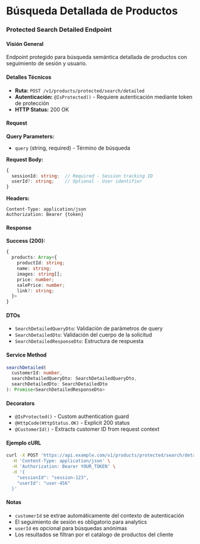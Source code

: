 # Búsqueda Detallada de Productos

### Protected Search Detailed Endpoint

#### Visión General

Endpoint protegido para búsqueda semántica detallada de productos con seguimiento de sesión y usuario.

#### Detalles Técnicos

- **Ruta:** `POST /v1/products/protected/search/detailed`
- **Autenticación:** `@IsProtected()` - Requiere autenticación mediante token de protección
- **HTTP Status:** 200 OK

#### Request

**Query Parameters:**
- `query` (string, required) - Término de búsqueda

**Request Body:**
```typescript
{
  sessionId: string;  // Required - Session tracking ID
  userId?: string;    // Optional - User identifier
}
```

**Headers:**
```
Content-Type: application/json
Authorization: Bearer {token}
```

#### Response

**Success (200):**
```typescript
{
  products: Array<{
    productId: string;
    name: string;
    images: string[];
    price: number;
    salePrice: number;
    link?: string;
  }>
}
```

#### DTOs

- `SearchDetailedQueryDto`: Validación de parámetros de query
- `SearchDetailedDto`: Validación del cuerpo de la solicitud
- `SearchDetailedResponseDto`: Estructura de respuesta

#### Service Method

```typescript
searchDetailed(
  customerId: number,
  searchDetailedQueryDto: SearchDetailedQueryDto,
  searchDetailedDto: SearchDetailedDto
): Promise<SearchDetailedResponseDto>
```

#### Decorators

- `@IsProtected()` - Custom authentication guard
- `@HttpCode(HttpStatus.OK)` - Explicit 200 status
- `@CustomerId()` - Extracts customer ID from request context

#### Ejemplo cURL

```bash
curl -X POST 'https://api.example.com/v1/products/protected/search/detailed?query=vestido+azul' \
  -H 'Content-Type: application/json' \
  -H 'Authorization: Bearer YOUR_TOKEN' \
  -d '{
    "sessionId": "session-123",
    "userId": "user-456"
  }'
```

#### Notas

- `customerId` se extrae automáticamente del contexto de autenticación
- El seguimiento de sesión es obligatorio para analytics
- `userId` es opcional para búsquedas anónimas
- Los resultados se filtran por el catálogo de productos del cliente
